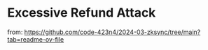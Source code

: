 # Excessive Refund Attack

from: https://github.com/code-423n4/2024-03-zksync/tree/main?tab=readme-ov-file